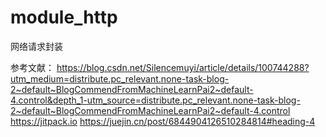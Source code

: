 # module_http
网络请求封装

参考文献：
https://blog.csdn.net/Silencemuyi/article/details/100744288?utm_medium=distribute.pc_relevant.none-task-blog-2~default~BlogCommendFromMachineLearnPai2~default-4.control&depth_1-utm_source=distribute.pc_relevant.none-task-blog-2~default~BlogCommendFromMachineLearnPai2~default-4.control
https://jitpack.io
https://juejin.cn/post/6844904126510284814#heading-4